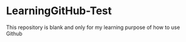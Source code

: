 # LearningGitHub-Test
This repository is blank and only for my learning purpose of how to use Github
